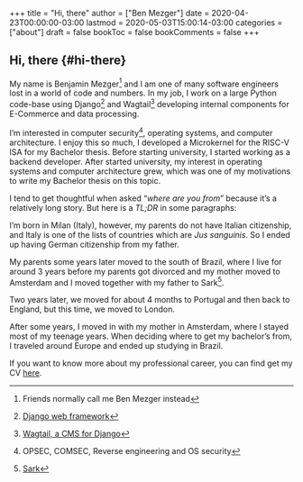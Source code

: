 +++
title = "Hi, there"
author = ["Ben Mezger"]
date = 2020-04-23T00:00:00-03:00
lastmod = 2020-05-03T15:00:14-03:00
categories = ["about"]
draft = false
bookToc = false
bookComments = false
+++

## Hi, there {#hi-there}

My name is Benjamin Mezger[^fn:1] and I am one of many software engineers lost in
a world of code and numbers. In my job, I work on a large Python code-base using
Django[^fn:2] and Wagtail[^fn:3] developing internal components for E-Commerce and
data processing.

I&rsquo;m interested in computer security[^fn:4], operating systems, and computer
architecture. I enjoy this so much, I developed a Microkernel for the RISC-V ISA
for my Bachelor thesis. Before starting university, I started working as a
backend developer. After started university, my interest in operating systems
and computer architecture grew, which was one of my motivations to write my
Bachelor thesis on this topic.

I tend to get thoughtful when asked &ldquo;_where are you from_&rdquo; because it&rsquo;s a
relatively long story. But here is a _TL;DR_ in some paragraphs:

I&rsquo;m born in Milan (Italy), however, my parents do not have Italian citizenship,
and Italy is one of the lists of countries which are _Jus sanguinis_. So I ended
up having German citizenship from my father.

My parents some years later moved to the south of Brazil, where I live for
around 3 years before my parents got divorced and my mother moved to Amsterdam
and I moved together with my father to Sark[^fn:5].

Two years later, we moved for about 4 months to Portugal and then back to
England, but this time, we moved to London.

After some years, I moved in with my mother in Amsterdam, where I stayed most of
my teenage years. When deciding where to get my bachelor&rsquo;s from, I traveled
around Europe and ended up studying in Brazil.

If you want to know more about my professional career, you can find get my CV [here](/assets/files/Benjamin_Mezger_CV.pdf).

[^fn:1]: Friends normally call me Ben Mezger instead
[^fn:2]: [Django web framework](https://www.djangoproject.com/)
[^fn:3]: [Wagtail, a CMS for Django](https://wagtail.io/)
[^fn:4]: OPSEC, COMSEC, Reverse engineering and OS security
[^fn:5]: [Sark](https://en.wikipedia.org/wiki/Sark)
